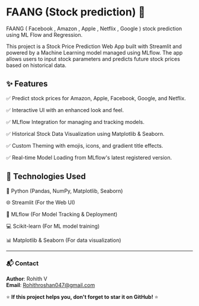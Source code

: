 # FAANG (Stock prediction) 🚀
FAANG ( Facebook , Amazon , Apple , Netflix , Google ) stock prediction using ML  Flow and Regression.

This project is a Stock Price Prediction Web App built with Streamlit and powered by a Machine Learning model managed using MLflow. The app allows users to input stock parameters and predicts future stock prices based on historical data.



## ✨ Features

✅ Predict stock prices for Amazon, Apple, Facebook, Google, and Netflix.

✅ Interactive UI with an enhanced look and feel.

✅ MLflow Integration for managing and tracking models.

✅ Historical Stock Data Visualization using Matplotlib & Seaborn.

✅ Custom Theming with emojis, icons, and gradient title effects.

✅ Real-time Model Loading from MLflow's latest registered version.

## 🔧 Technologies Used

🐍 Python (Pandas, NumPy, Matplotlib, Seaborn)

🌐 Streamlit (For the Web UI)

🤖 MLflow (For Model Tracking & Deployment)

💻 Scikit-learn (For ML model training)

📊 Matplotlib & Seaborn (For data visualization)

---
### 📬 Contact
**Author**: Rohith V  
**Email**: Rohithroshan047@gmail.com  

⭐ **If this project helps you, don't forget to star it on GitHub!** ⭐

